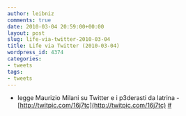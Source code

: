 ```yaml
---
author: leibniz
comments: true
date: 2010-03-04 20:59:00+00:00
layout: post
slug: life-via-twitter-2010-03-04
title: Life via Twitter (2010-03-04)
wordpress_id: 4374
categories:
- tweets
tags:
- tweets
---
```



	
  * legge Maurizio Milani su Twitter e i p3derasti da latrina - [http://twitpic.com/16j7tc](http://twitpic.com/16j7tc) [#](http://twitter.com/leibniz/statuses/9968881327)


